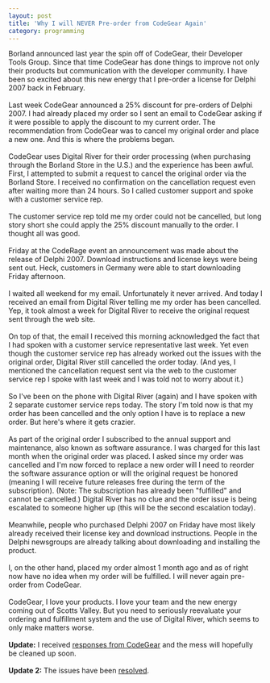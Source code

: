 ```yaml
---
layout: post
title: 'Why I will NEVER Pre-order from CodeGear Again'
category: programming
---
```


Borland announced last year the spin off of CodeGear, their Developer Tools Group.  Since that time CodeGear has done things to improve not only their products but communication with the developer community.  I have been so excited about this new energy that I pre-order a license for Delphi 2007 back in February.<br /><br />Last week CodeGear announced a 25% discount for pre-orders of Delphi 2007.  I had already placed my order so I sent an email to CodeGear asking if it were possible to apply the discount to my current order.  The recommendation from CodeGear was to cancel my original order and place a new one.  And this is where the problems began.<br /><br />CodeGear uses Digital River for their order processing (when purchasing through the Borland Store in the U.S.) and the experience has been awful.  First, I attempted to submit a request to cancel the original order via the Borland Store.  I received no confirmation on the cancellation request even after waiting more than 24 hours.  So I called customer support and spoke with a customer service rep.<br /><br />The customer service rep told me my order could not be cancelled, but long story short she could apply the 25% discount manually to the order.  I thought all was good.<br /><br />Friday at the CodeRage event an announcement was made about the release of Delphi 2007.  Download instructions and license keys were being sent out.  Heck, customers in Germany were able to start downloading Friday afternoon.<br /><br />I waited all weekend for my email.  Unfortunately it never arrived.  And today I received an email from Digital River telling me my order has been cancelled.  Yep, it took almost a week for Digital River to receive the original request sent through the web site.<br /><br />On top of that, the email I received this morning acknowledged the fact that I had spoken with a customer service representative last week.  Yet even though the customer service rep has already worked out the issues with the original order, Digital River still cancelled the order today.  (And yes, I mentioned the cancellation request sent via the web to the customer service rep I spoke with last week and I was told not to worry about it.)<br /><br />So I've been on the phone with Digital River (again) and I have spoken with 2 separate customer service reps today.  The story I'm told now is that my order has been cancelled and the only option I have is to replace a new order.  But here's where it gets crazier.<br /><br />As part of the original order I subscribed to the annual support and maintenance, also known as software assurance.  I was charged for this last month when the original order was placed.  I asked since my order was cancelled and I'm now forced to replace a new order will I need to reorder the software assurance option or will the original request be honored (meaning I will receive future releases free during the term of the subscription).  (Note: The subscription has already been "fulfilled" and cannot be cancelled.)  Digital River has no clue and the order issue is being escalated to someone higher up (this will be the second escalation today).<br /><br />Meanwhile, people who purchased Delphi 2007 on Friday have most likely already received their license key and download instructions.  People in the Delphi newsgroups are already talking about downloading and installing the product.<br /><br />I, on the other hand, placed my order almost 1 month ago and as of right now have no idea when my order will be fulfilled.  I will never again pre-order from CodeGear.<br /><br />CodeGear, I love your products.  I love your team and the new energy coming out of Scotts Valley.  But you need to seriously reevaluate your ordering and fulfillment system and the use of Digital River, which seems to only make matters worse.<br /><br /><b>Update:</b> I received <a href="http://www.thecave.com/archive/2007/03/19/developers_do_matter_at_codegear.aspx">responses from CodeGear</a> and the mess will hopefully be cleaned up soon.<br /><br /><b>Update 2:</b> The issues have been <a href="http://www.thecave.com/archive/2007/03/21/update_on_delphi_2007_order_mess.aspx">resolved</a>.
